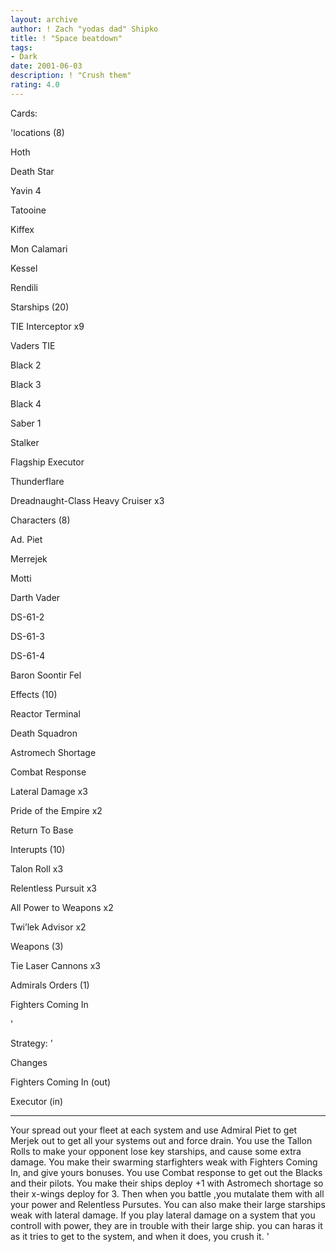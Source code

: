 ```yaml
---
layout: archive
author: ! Zach "yodas dad" Shipko
title: ! "Space beatdown"
tags:
- Dark
date: 2001-06-03
description: ! "Crush them"
rating: 4.0
---
```

Cards: 

'locations (8)


Hoth

Death Star

Yavin 4

Tatooine

Kiffex

Mon Calamari

Kessel

Rendili


Starships (20)


TIE Interceptor x9

Vaders TIE

Black 2

Black 3

Black 4

Saber 1

Stalker

Flagship Executor

Thunderflare

Dreadnaught-Class Heavy Cruiser x3


Characters (8)


Ad. Piet

Merrejek

Motti

Darth Vader

DS-61-2

DS-61-3

DS-61-4

Baron Soontir Fel


Effects (10)


Reactor Terminal

Death Squadron 

Astromech Shortage

Combat Response

Lateral Damage x3

Pride of the Empire x2

Return To Base


Interupts (10)


Talon Roll x3

Relentless Pursuit x3

All Power to Weapons x2

Twi’lek Advisor x2


Weapons (3)

Tie Laser Cannons x3


Admirals Orders (1)

Fighters Coming In



'

Strategy: '

Changes

Fighters Coming In (out)

Executor (in)

--------------------------------------------------------------------------------------------------------------------------------------------------------------------------------------------------------------------------------------------------






Your spread out your fleet at each system and use Admiral Piet to get Merjek out to get all your systems out and force drain.  You use the Tallon Rolls to make your opponent lose key starships, and cause some extra damage.  You make their swarming starfighters weak with Fighters Coming In, and give yours bonuses.  You use Combat response to get out the Blacks and their pilots.  You make their ships deploy +1 with Astromech shortage so their x-wings deploy for 3.  Then when you battle ,you mutalate them with all your power and Relentless Pursutes. You can also make their large starships weak with lateral damage. If you play lateral damage on a system that you controll with power, they are in trouble with their large ship. you can haras it as it tries to get to the system, and when it does, you crush it.  '